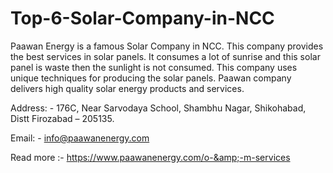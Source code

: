 # Top-6-Solar-Company-in-NCC

Paawan Energy is a famous Solar Company in NCC.  This company provides the best services in solar panels. It consumes a lot of sunrise and this solar panel is waste then the sunlight is not consumed. This company uses unique techniques for producing the solar panels. Paawan company delivers high quality solar energy products and services.  

Address: - 176C, Near Sarvodaya School, Shambhu Nagar, Shikohabad, Distt    Firozabad – 205135. 

Email: -  info@paawanenergy.com 

Read more :- https://www.paawanenergy.com/o-&amp;-m-services

